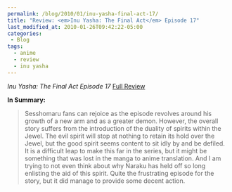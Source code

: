 ```yaml
---
permalink: /blog/2010/01/inu-yasha-final-act-17/
title: "Review: <em>Inu Yasha: The Final Act</em> Episode 17"
last_modified_at: 2010-01-26T09:42:22-05:00
categories:
 - Blog
tags:
  - anime
  - review
  - inu yasha
---
```


_Inu Yasha: The Final Act Episode 17_ [Full Review](http://www.mania.com/inu-yasha-final-act-episode-17_article_120166.html)

**In Summary:**
> Sesshomaru fans can rejoice as the episode revolves around his growth of a new arm and as a greater demon. However, the overall story suffers from the introduction of the duality of spirits within the Jewel. The evil spirit will stop at nothing to retain its hold over the Jewel, but the good spirit seems content to sit idly by and be defiled. It is a difficult leap to make this far in the series, but it might be something that was lost in the manga to anime translation. And I am trying to not even think about why Naraku has held off so long enlisting the aid of this spirit. Quite the frustrating episode for the story, but it did manage to provide some decent action.